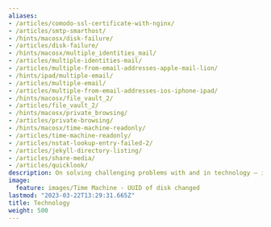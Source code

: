 ```yaml
---
aliases:
- /articles/comodo-ssl-certificate-with-nginx/
- /articles/smtp-smarthost/
- /hints/macosx/disk-failure/
- /articles/disk-failure/
- /hints/macosx/multiple_identities_mail/
- /articles/multiple-identities-mail/
- /articles/multiple-from-email-addresses-apple-mail-lion/
- /hints/ipad/multiple-email/
- /articles/multiple-email/
- /articles/multiple-from-email-addresses-ios-iphone-ipad/
- /hints/macosx/file_vault_2/
- /articles/file_vault_2/
- /hints/macosx/private_browsing/
- /articles/private-browsing/
- /hints/macosx/time-machine-readonly/
- /articles/time-machine-readonly/
- /articles/nstat-lookup-entry-failed-2/
- /articles/jekyll-directory-listing/
- /articles/share-media/
- /articles/quicklook/
description: On solving challenging problems with and in technology — including source code and screenshots where applicable
image:
  feature: images/Time Machine - UUID of disk changed
lastmod: "2023-03-22T13:29:31.665Z"
title: Technology
weight: 500
---
```


